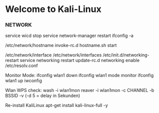 # Welcome to Kali-Linux


### NETWORK
service wicd stop
service network-manager restart
ifconfig -a

/etc/network/hostname
invoke-rc.d hostname.sh start

/etc/network/interface
/etc/network/interfaces
/etc/init.d/networking-restart
service networking restart
update-rc.d networking enable
/etc/resolv.conf

Monitor Mode:
ifconfig wlan1 down
ifconfig wlan1 mode monitor
ifconfig wlan1 up
iwconfig

Wlan WPS check:
wash -i wlan1mon
reaver -i wlan1mon -c CHANNEL -b BSSID -v
(-d 5 = delay in Sekunden)

Re-install KaliLinux
apt-get install kali-linux-full -y
